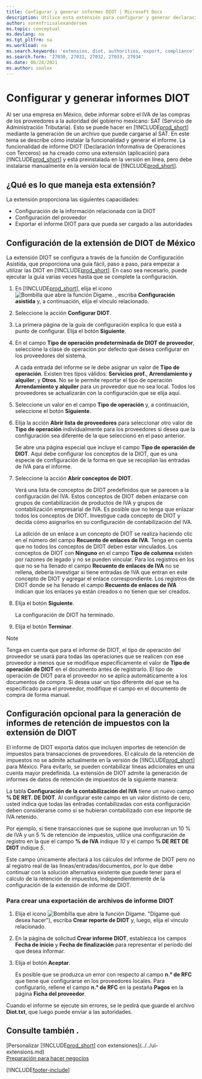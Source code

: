 ```yaml
---
title: Configurar y generar informes DIOT | Microsoft Docs
description: Utilice esta extensión para configurar y generar declaraciones DIOT en Business Central para las autoridades mexicanas.
author: sorenfriisalexandersen
ms.topic: conceptual
ms.devlang: na
ms.tgt_pltfrm: na
ms.workload: na
ms.search.keywords: 'extension, diot, authorities, export, compliance'
ms.search.form: '27030, 27031, 27032, 27033, 27034'
ms.date: 06/24/2021
ms.author: soalex
---
```


# <a name="set-up-and-generate-diot-reports"></a>Configurar y generar informes DIOT

Al ser una empresa en México, debe informar sobre el IVA de las compras de los proveedores a la autoridad del gobierno mexicano: SAT (Servicio de Administración Tributaria). Esto se puede hacer en [!INCLUDE[prod_short](../../includes/prod_short.md)] mediante la generación de un archivo que puede cargarse al SAT. En este tema se describe cómo instalar la funcionalidad y generar el informe. La funcionalidad de informe DIOT (Declaración Informativa de Operaciones con Terceros) se ha creado como una extensión (aplicación) para [!INCLUDE[prod_short](../../includes/prod_short.md)] y está preinstalada en la versión en línea, pero debe instalarse manualmente en la versión local de [!INCLUDE[prod_short](../../includes/prod_short.md)].

## <a name="what-does-this-extension-hhandle"></a>¿Qué es lo que maneja esta extensión?

La extensión proporciona las siguientes capacidades:

* Configuración de la información relacionada con la DIOT
* Configuración del proveedor
* Exportar el informe DIOT para que pueda ser cargado a las autoridades

## <a name="setup-of-the-mexican-diot-extension"></a>Configuración de la extensión de DIOT de México

La extensión DIOT se configura a través de la función de Configuración Asistida, que proporciona una guía fácil, paso a paso, para empezar a utilizar las DIOT en [!INCLUDE[prod_short](../../includes/prod_short.md)]. En caso sea necesario, puede ejecutar la guía varias veces hasta que se complete la configuración.

1. En [!INCLUDE[prod_short](../../includes/prod_short.md)], elija el icono ![Bombilla que abre la función Dígame.](../../media/ui-search/search_small.png "Dígame qué desea hacer") , escriba **Configuración asistida** y, a continuación, elija el vínculo relacionado.  
2. Seleccione la acción **Configurar DIOT**.
3. La primera página de la guía de configuración explica lo que está a punto de configurar. Elija el botón **Siguiente**.
4. En el campo **Tipo de operación predeterminada de DIOT de proveedor**, seleccione la clase de operación por defecto que desea configurar en los proveedores del sistema.

    A cada entrada del informe se le debe asignar un valor de **Tipo de operación**. Existen tres tipos válidos: **Servicios prof.**, **Arrendamiento y alquiler**, y **Otros**. No se le permite reportar el tipo de operación **Arrendamiento y alquiler** para un proveedor que no sea local. Todos los proveedores se actualizarán con la configuración que se elija aquí.

5. Seleccione un valor en el campo **Tipo de operación** y, a continuación, seleccione el botón **Siguiente**.
6. Elija la acción **Abrir lista de proveedores** para seleccionar otro valor de **Tipo de operación** individualmente para los proveedores si desea que la configuración sea diferente de la que seleccionó en el paso anterior.

    Se abre una página especial que incluye el campo **Tipo de operación de DIOT**. Aquí debe configurar los conceptos de la DIOT, que es una especie de configuración de la forma en que se recopilan las entradas de IVA para el informe.
7. Seleccione la acción **Abrir conceptos de DIOT**.

    Verá una lista de conceptos de DIOT predefinidos que se parecen a la configuración del IVA. Estos conceptos de DIOT deben enlazarse con grupos de contabilización de productos de IVA y grupos de contabilización empresarial de IVA. Es posible que no tenga que enlazar todos los conceptos de DIOT. Investigue cada concepto de DIOT y decida cómo asignarlos en su configuración de contabilización del IVA.

    La adición de un enlace a un concepto de DIOT se realiza haciendo clic en el número del campo **Recuento de enlaces de IVA**. Tenga en cuenta que no todos los conceptos de DIOT deben estar vinculados. Los conceptos de DIOT con **Ninguno** en el campo **Tipo de columna** existen por razones de legado y no se pueden vincular. Para los registros en los que no se ha llenado el campo **Recuento de enlaces de IVA** no se rellena, debería investigar si tiene entradas de IVA que entran en este concepto de DIOT y agregar el enlace correspondiente. Los registros de DIOT donde se ha llenado el campo **Recuento de enlaces de IVA** indican que los enlaces ya están creados o no tienen que ser creados.

8. Elija el botón **Siguiente**.

    La configuración de DIOT ha terminado.
9. Elija el botón **Terminar**.

> [!NOTE]
> Tenga en cuenta que para el informe de DIOT, el tipo de operación del proveedor se usará para todas las operaciones que se realicen con ese proveedor a menos que se modifique específicamente el valor de **Tipo de operación de DIOT** en el documento antes de registrarlo. El tipo de operación de DIOT para el proveedor no se aplica automáticamente a los documentos de compra. Si desea usar un tipo diferente del que se ha especificado para el proveedor, modifique el campo en el documento de compra de forma manual.

## <a name="optional-setup-for-reporting-withholding-tax-with-the-diot-extension"></a>Configuración opcional para la generación de informes de retención de impuestos con la extensión de DIOT

El informe de DIOT exporta datos que incluyen importes de retención de impuestos para transacciones de proveedores. El cálculo de la retención de impuestos no se admite actualmente en la versión de [!INCLUDE[prod_short](../../includes/prod_short.md)] para México. Para evitarlo, se pueden contabilizar líneas adicionales en una cuenta mayor predefinida. La extensión de DIOT admite la generación de informes de datos de retención de impuestos de la siguiente manera:

La tabla **Configuración de la contabilización del IVA** tiene un nuevo campo **% DE RET. DE DIOT**. Al configurar este campo en un valor distinto de cero, usted indica que todas las entradas contabilizadas con esta configuración deben considerarse como si se hubieran contabilizado con ese importe de IVA retenido.

Por ejemplo, si tiene transacciones que se supone que involucran un 10 % de IVA y un 5 % de retención de impuestos, utilice una configuración de registro en la que el campo **% de IVA** indique *10* y el campo **% DE RET DE DIOT** indique *5*.  

Este campo únicamente afectará a los cálculos del informe de DIOT pero no al registro real de las líneas/entradas/documentos, por lo que debe continuar con la solución alternativa existente que puede tener para el cálculo de la retención de impuestos, independientemente de la configuración de la extensión de informe de DIOT.

### <a name="to-create-an-export-of-diot-report-files"></a>Para crear una exportación de archivos de informe DIOT

1. Elija el icono ![Bombilla que abre la función Dígame.](../../media/ui-search/search_small.png) "Dígame qué desea hacer"), escriba **Crear reporte de DIOT** y, luego, elija el vínculo relacionado.  
2. En la página de solicitud **Crear informe DIOT**, establezca los campos **Fecha de inicio** y **Fecha de finalización** para representar el período del que desea informar.
3. Elija el botón **Aceptar**.

    Es posible que se produzca un error con respecto al campo **n.° de RFC** que tiene que configurarse en los proveedores locales. Para configurarlo, rellene el campo **n.° de RFC** en la pestaña **Pagos** en la página **Ficha del proveedor**.

Cuando el informe se ejecute sin errores, se le pedirá que guarde el archivo **Diot.txt**, que luego puede enviar a las autoridades.

## <a name="see-also"></a>Consulte también .

[Personalizar [!INCLUDE[prod_short](../../includes/prod_short.md)] con extensiones](../../ui-extensions.md)  
[Preparación para hacer negocios](../../ui-get-ready-business.md)  

[!INCLUDE[footer-include](../../includes/footer-banner.md)]

